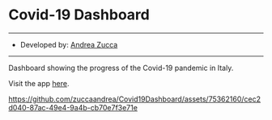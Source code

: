 # Covid-19 Dashboard

---

- Developed by: [Andrea Zucca](https://www.linkedin.com/in/andrea-zucca-62b6a6174/)

---

Dashboard showing the progress of the Covid-19 pandemic in Italy.

Visit the app [here](https://andreazucca.shinyapps.io/Covid19Dashboard/).

https://github.com/zuccaandrea/Covid19Dashboard/assets/75362160/cec2d040-87ac-49e4-9a4b-cb70e7f3e71e

